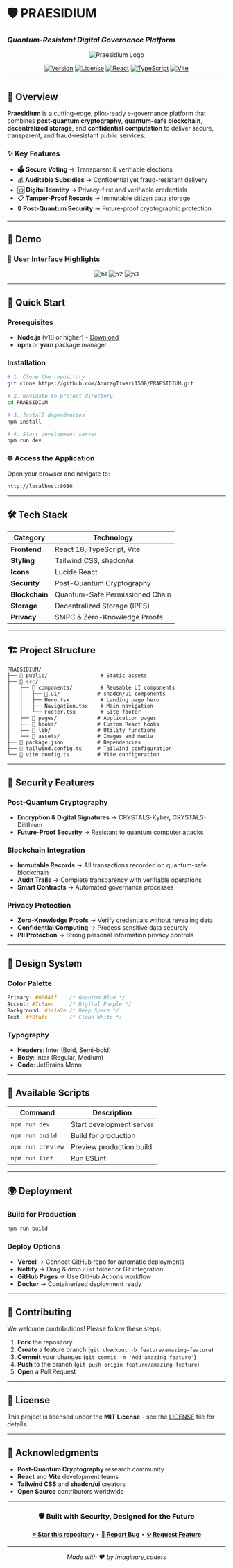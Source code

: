 # 🛡️ PRAESIDIUM
### *Quantum-Resistant Digital Governance Platform*

<div align="center">

![Praesidium Logo](https://img.shields.io/badge/PRAESIDIUM-Quantum%20Secured-00d4ff?style=for-the-badge&logo=shield&logoColor=white)

[![Version](https://img.shields.io/badge/version-1.0.0-blue.svg)](https://github.com/AnuragTiwari1508/PRAESIDIUM)
[![License](https://img.shields.io/badge/License-MIT-green.svg)](LICENSE)
[![React](https://img.shields.io/badge/React-18.x-61DAFB.svg?logo=react)](https://reactjs.org/)
[![TypeScript](https://img.shields.io/badge/TypeScript-5.x-3178C6.svg?logo=typescript)](https://www.typescriptlang.org/)
[![Vite](https://img.shields.io/badge/Vite-5.x-646CFF.svg?logo=vite)](https://vitejs.dev/)

</div>

---

## 🌟 Overview

**Praesidium** is a cutting-edge, pilot-ready e-governance platform that combines **post-quantum cryptography**, **quantum-safe blockchain**, **decentralized storage**, and **confidential computation** to deliver secure, transparent, and fraud-resistant public services.

### ✨ Key Features

- 🗳️ **Secure Voting** → Transparent & verifiable elections
- 💰 **Auditable Subsidies** → Confidential yet fraud-resistant delivery  
- 🆔 **Digital Identity** → Privacy-first and verifiable credentials
- 📋 **Tamper-Proof Records** → Immutable citizen data storage
- 🔒 **Post-Quantum Security** → Future-proof cryptographic protection

---

## 🎯 Demo



### 🎨 User Interface Highlights
<!-- Replace with actual screenshots -->
<div align="center">

  ![h1](https://github.com/user-attachments/assets/5e51d88e-aa46-437b-8997-bb41434a520c)
  ![h2](https://github.com/user-attachments/assets/077c5967-1b90-42e1-b16e-6807105b79a1)
  ![h3](https://github.com/user-attachments/assets/463893be-43b9-4ba7-9db3-5678e5176a36)
</div>

---

## 🚀 Quick Start

### Prerequisites

- **Node.js** (v18 or higher) - [Download](https://nodejs.org/)
- **npm** or **yarn** package manager

### Installation

```bash
# 1. Clone the repository
git clone https://github.com/AnuragTiwari1508/PRAESIDIUM.git

# 2. Navigate to project directory
cd PRAESIDIUM

# 3. Install dependencies
npm install

# 4. Start development server
npm run dev
```

### 🌐 Access the Application

Open your browser and navigate to:
```
http://localhost:8080
```

---

## 🛠️ Tech Stack

<div align="center">

| Category | Technology |
|----------|------------|
| **Frontend** | React 18, TypeScript, Vite |
| **Styling** | Tailwind CSS, shadcn/ui |
| **Icons** | Lucide React |
| **Security** | Post-Quantum Cryptography |
| **Blockchain** | Quantum-Safe Permissioned Chain |
| **Storage** | Decentralized Storage (IPFS) |
| **Privacy** | SMPC & Zero-Knowledge Proofs |

</div>

---

## 🏗️ Project Structure

```
PRAESIDIUM/
├── 📁 public/                 # Static assets
├── 📁 src/
│   ├── 📁 components/         # Reusable UI components
│   │   ├── 📁 ui/            # shadcn/ui components
│   │   ├── Hero.tsx          # Landing page hero
│   │   ├── Navigation.tsx    # Main navigation
│   │   └── Footer.tsx        # Site footer
│   ├── 📁 pages/             # Application pages
│   ├── 📁 hooks/             # Custom React hooks
│   ├── 📁 lib/               # Utility functions
│   └── 📁 assets/            # Images and media
├── 📄 package.json           # Dependencies
├── 📄 tailwind.config.ts     # Tailwind configuration
└── 📄 vite.config.ts         # Vite configuration
```

---

## 🔐 Security Features

### Post-Quantum Cryptography
- **Encryption & Digital Signatures** → CRYSTALS-Kyber, CRYSTALS-Dilithium
- **Future-Proof Security** → Resistant to quantum computer attacks

### Blockchain Integration
- **Immutable Records** → All transactions recorded on quantum-safe blockchain
- **Audit Trails** → Complete transparency with verifiable operations
- **Smart Contracts** → Automated governance processes

### Privacy Protection
- **Zero-Knowledge Proofs** → Verify credentials without revealing data
- **Confidential Computing** → Process sensitive data securely
- **PII Protection** → Strong personal information privacy controls

---

## 🎨 Design System

### Color Palette
```css
Primary: #00d4ff    /* Quantum Blue */
Accent: #7c3aed     /* Digital Purple */
Background: #1a1a2e /* Deep Space */
Text: #f8fafc       /* Clean White */
```

### Typography
- **Headers**: Inter (Bold, Semi-bold)
- **Body**: Inter (Regular, Medium)
- **Code**: JetBrains Mono

---

## 📱 Available Scripts

| Command | Description |
|---------|-------------|
| `npm run dev` | Start development server |
| `npm run build` | Build for production |
| `npm run preview` | Preview production build |
| `npm run lint` | Run ESLint |

---

## 🌍 Deployment

### Build for Production
```bash
npm run build
```

### Deploy Options
- **Vercel** → Connect GitHub repo for automatic deployments
- **Netlify** → Drag & drop `dist` folder or Git integration  
- **GitHub Pages** → Use GitHub Actions workflow
- **Docker** → Containerized deployment ready

---

## 🤝 Contributing

We welcome contributions! Please follow these steps:

1. **Fork** the repository
2. **Create** a feature branch (`git checkout -b feature/amazing-feature`)
3. **Commit** your changes (`git commit -m 'Add amazing feature'`)
4. **Push** to the branch (`git push origin feature/amazing-feature`)
5. **Open** a Pull Request

---

## 📄 License

This project is licensed under the **MIT License** - see the [LICENSE](LICENSE) file for details.

---

## 🙏 Acknowledgments

- **Post-Quantum Cryptography** research community
- **React** and **Vite** development teams  
- **Tailwind CSS** and **shadcn/ui** creators
- **Open Source** contributors worldwide

---

<div align="center">

### 🛡️ Built with Security, Designed for the Future

**[⭐ Star this repository](https://github.com/AnuragTiwari1508/PRAESIDIUM)** • **[🐛 Report Bug](https://github.com/AnuragTiwari1508/PRAESIDIUM/issues)** • **[✨ Request Feature](https://github.com/AnuragTiwari1508/PRAESIDIUM/issues)**

---

*Made with ❤️ by Imaginary_coders*

</div>
